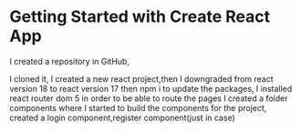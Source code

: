 # Getting Started with Create React App

I created a repository in GitHub,

I cloned it,
I created a new react project,then I downgraded from react version 18 to react version 17
then npm i to update the packages,
I installed react router dom 5 in order to be able to route the pages
I created a folder components where I started to build the components for the project, created a login component,register component(just in case)
